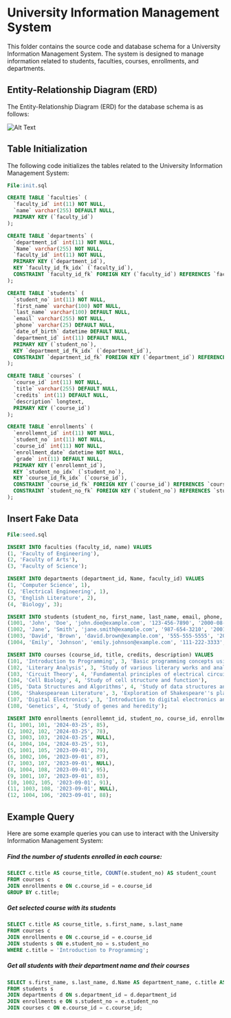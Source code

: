 # University Information Management System

This folder contains the source code and database schema for a University Information Management System. The system is designed to manage information related to students, faculties, courses, enrollments, and departments.

## Entity-Relationship Diagram (ERD)

The Entity-Relationship Diagram (ERD) for the database schema is as follows:

![Alt Text](erd.png)


## Table Initialization

The following code initializes the tables related to the University Information Management System:
```sql
File:init.sql
```
```sql
CREATE TABLE `faculties` (
  `faculty_id` int(11) NOT NULL,
  `name` varchar(255) DEFAULT NULL,
  PRIMARY KEY (`faculty_id`)
); 

CREATE TABLE `departments` (
  `department_id` int(11) NOT NULL,
  `Name` varchar(255) NOT NULL,
  `faculty_id` int(11) NOT NULL,
  PRIMARY KEY (`department_id`),
  KEY `faculty_id_fk_idx` (`faculty_id`),
  CONSTRAINT `faculty_id_fk` FOREIGN KEY (`faculty_id`) REFERENCES `faculties` (`faculty_id`) ON DELETE NO ACTION ON UPDATE NO ACTION
);

CREATE TABLE `students` (
  `student_no` int(11) NOT NULL,
  `first_name` varchar(100) NOT NULL,
  `last_name` varchar(100) DEFAULT NULL,
  `email` varchar(255) NOT NULL,
  `phone` varchar(25) DEFAULT NULL,
  `date_of_birth` datetime DEFAULT NULL,
  `department_id` int(11) DEFAULT NULL,
  PRIMARY KEY (`student_no`),
  KEY `department_id_fk_idx` (`department_id`),
  CONSTRAINT `department_id_fk` FOREIGN KEY (`department_id`) REFERENCES `departments` (`department_id`) ON DELETE NO ACTION ON UPDATE NO ACTION
);

CREATE TABLE `courses` (
  `course_id` int(11) NOT NULL,
  `title` varchar(255) DEFAULT NULL,
  `credits` int(11) DEFAULT NULL,
  `description` longtext,
  PRIMARY KEY (`course_id`)
);

CREATE TABLE `enrollments` (
  `enrollemnt_id` int(11) NOT NULL,
  `student_no` int(11) NOT NULL,
  `course_id` int(11) NOT NULL,
  `enrollment_date` datetime NOT NULL,
  `grade` int(11) DEFAULT NULL,
  PRIMARY KEY (`enrollemnt_id`),
  KEY `student_no_idx` (`student_no`),
  KEY `course_id_fk_idx` (`course_id`),
  CONSTRAINT `course_id_fk` FOREIGN KEY (`course_id`) REFERENCES `courses` (`course_id`) ON DELETE NO ACTION ON UPDATE NO ACTION,
  CONSTRAINT `student_no_fk` FOREIGN KEY (`student_no`) REFERENCES `students` (`student_no`) ON DELETE NO ACTION ON UPDATE NO ACTION
);
```

## Insert Fake Data
```sql
File:seed.sql
```
```sql
INSERT INTO faculties (faculty_id, name) VALUES
(1, 'Faculty of Engineering'),
(2, 'Faculty of Arts'),
(3, 'Faculty of Science');

INSERT INTO departments (department_id, Name, faculty_id) VALUES
(1, 'Computer Science', 1),
(2, 'Electrical Engineering', 1),
(3, 'English Literature', 2),
(4, 'Biology', 3);

INSERT INTO students (student_no, first_name, last_name, email, phone, date_of_birth, department_id) VALUES
(1001, 'John', 'Doe', 'john.doe@example.com', '123-456-7890', '2000-08-15', 1),
(1002, 'Jane', 'Smith', 'jane.smith@example.com', '987-654-3210', '2001-03-25', 3),
(1003, 'David', 'Brown', 'david.brown@example.com', '555-555-5555', '2001-11-10', 2),
(1004, 'Emily', 'Johnson', 'emily.johnson@example.com', '111-222-3333', '2001-09-03', 4);

INSERT INTO courses (course_id, title, credits, description) VALUES
(101, 'Introduction to Programming', 3, 'Basic programming concepts using Java'),
(102, 'Literary Analysis', 3, 'Study of various literary works and analysis techniques'),
(103, 'Circuit Theory', 4, 'Fundamental principles of electrical circuits'),
(104, 'Cell Biology', 4, 'Study of cell structure and function'),
(105, 'Data Structures and Algorithms', 4, 'Study of data structures and algorithms'),
(106, 'Shakespearean Literature', 3, 'Exploration of Shakespeare''s plays and sonnets'),
(107, 'Digital Electronics', 3, 'Introduction to digital electronics and logic circuits'),
(108, 'Genetics', 4, 'Study of genes and heredity');

INSERT INTO enrollments (enrollemnt_id, student_no, course_id, enrollment_date, grade) VALUES
(1, 1001, 101, '2024-03-25', 85),
(2, 1002, 102, '2024-03-25', 78),
(3, 1003, 103, '2024-03-25', NULL),
(4, 1004, 104, '2024-03-25', 91),
(5, 1001, 105, '2023-09-01', 79),
(6, 1002, 106, '2023-09-01', 87),
(7, 1003, 107, '2023-09-01', NULL),
(8, 1004, 108, '2023-09-01', 95),
(9, 1001, 107, '2023-09-01', 83),
(10, 1002, 105, '2023-09-01', 91),
(11, 1003, 108, '2023-09-01', NULL),
(12, 1004, 106, '2023-09-01', 88);
```

## Example Query

Here are some example queries you can use to interact with the University Information Management System:

##### Find the number of students enrolled in each course:
```sql
SELECT c.title AS course_title, COUNT(e.student_no) AS student_count
FROM courses c
JOIN enrollments e ON c.course_id = e.course_id
GROUP BY c.title;
```

##### Get selected course with its students
```sql
SELECT c.title AS course_title, s.first_name, s.last_name
FROM courses c
JOIN enrollments e ON c.course_id = e.course_id
JOIN students s ON e.student_no = s.student_no
WHERE c.title = 'Introduction to Programming';
```

##### Get all students with their department name and their courses
```sql
SELECT s.first_name, s.last_name, d.Name AS department_name, c.title AS course_title
FROM students s
JOIN departments d ON s.department_id = d.department_id
JOIN enrollments e ON s.student_no = e.student_no
JOIN courses c ON e.course_id = c.course_id;
```